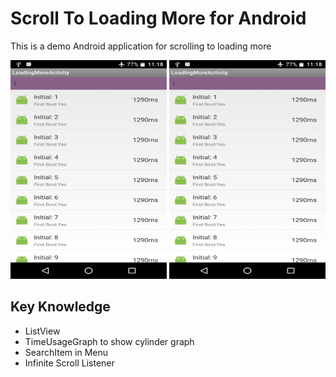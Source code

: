 # Scroll To Loading More for Android

This is a demo Android application for scrolling to loading more

<img src="https://github.com/cwgoover/Loading_More_ListActivity/blob/master/sketch.png" alt="" data-canonical-src="https://github.com/cwgoover/Loading_More_ListActivity/blob/master/sketch.png" width="250" height="350" />
<img src="https://github.com/cwgoover/Loading_More_ListActivity/blob/master/sketch.png" alt="" data-canonical-src="https://github.com/cwgoover/Loading_More_ListActivity/blob/master/detail_dialog.png" width="250" height="350" />


## Key Knowledge

- ListView
- TimeUsageGraph to show cylinder graph
- SearchItem in Menu
- Infinite Scroll Listener
